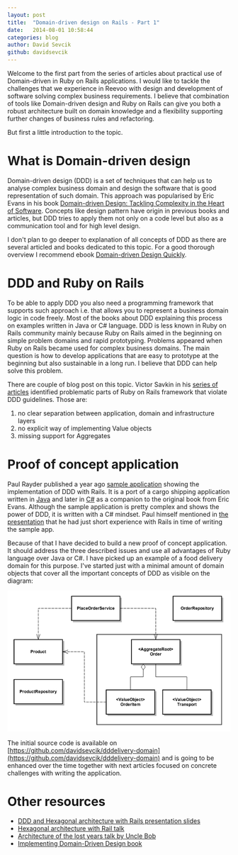 ```yaml
---
layout: post
title:  "Domain-driven design on Rails - Part 1"
date:   2014-08-01 10:58:44
categories: blog
author: David Sevcik
github: davidsevcik
---
```



Welcome to the first part from the series of articles about practical use of Domain-driven in Ruby on Rails applications. I would like to tackle the challenges that we experience in Reevoo with design and development of software solving complex business requirements. I believe that combination of tools like Domain-driven design and Ruby on Rails can give you both a robust architecture built on domain knowledge and a flexibility supporting further changes of business rules and refactoring.

But first a little introduction to the topic.


# What is Domain-driven design

Domain-driven design (DDD) is a set of techniques that can help us to analyse complex business domain and design the software that is good representation of such domain. This approach was popularised by Eric Evans in his book [Domain-driven Design: Tackling Complexity in the Heart of Software](http://www.amazon.co.uk/Domain-driven-Design-Tackling-Complexity-Software/dp/0321125215/ref=pd_bxgy_b_img_y). Concepts like design pattern have origin in previous books and articles, but DDD tries to apply them not only on a code level but also as a communication tool and for high level design.

I don't plan to go deeper to explanation of all concepts of DDD as there are several articled and books dedicated to this topic. For a good thorough overview I recommend ebook [Domain-driven Design Quickly](http://www.infoq.com/minibooks/domain-driven-design-quickly). 


# DDD and Ruby on Rails

To be able to apply DDD you also need a programming framework that supports such approach i.e. that allows you to represent  a business domain logic in code freely. Most of the books about DDD explaining this process on examples written in Java or C# language. DDD is less known in Ruby on Rails community mainly because Ruby on Rails aimed in the beginning on simple problem domains and rapid prototyping.  Problems appeared when Ruby on Rails became used for complex business domains. The main question is how to develop applications that are easy to prototype at the beginning but also sustainable in a long run. I believe that DDD can help solve this problem.

There are couple of blog post on this topic. Victor Savkin in his [series of articles](http://victorsavkin.com/ddd) identified problematic parts of Ruby on Rails framework that violate DDD guidelines. Those are:

1. no clear separation between application, domain and infrastructure layers
2. no explicit way of implementing Value objects
3. missing support for Aggregates


# Proof of concept application

Paul Rayder published a year ago [sample application](https://github.com/paulrayner/ddd_sample_app_ruby) showing the implementation of DDD with Rails. It is a port of a cargo shipping application written in [Java](https://github.com/patrikfr/dddsample) and later in [C#](https://github.com/SzymonPobiega/DDDSample.Net) as a companion to the original book from Eric Evans. Although the sample application is pretty complex and shows the power of DDD, it is written with a C# mindset. Paul himself mentioned in [the presentation](http://skillsmatter.com/podcast/design-architecture/paul-rayner/mh-7679) that he had just short experience with Rails in time of writing the sample app.

Because of that I have decided to build a new proof of concept application. It should address the three  described issues and use all advantages of Ruby language over Java or C#. I have picked up an example of a food delivery domain for this purpose. I've started just with a minimal amount of domain objects that cover all the important concepts of DDD as visible on the diagram:

![Delivery service domain](/images/delivery_service_ddd.png)

The initial source code is available on [https://github.com/davidsevcik/dddelivery-domain](https://github.com/davidsevcik/dddelivery-domain) and is going to be enhanced over the time together with next articles focused on concrete challenges with writing the application.



# Other resources

* [DDD and Hexagonal architecture with Rails presentation slides](http://www.slideshare.net/dwhelan/domain-driven-design-and-hexagonal-srchitecture-with-rails)
* [Hexagonal architecture with Rail talk](https://skillsmatter.com/skillscasts/3409-hexagonal-rails)
* [Architecture of the lost years talk by Uncle Bob](http://confreaks.com/videos/759-rubymidwest2011-keynote-architecture-the-lost-years)
* [Implementing Domain-Driven Design book](http://www.amazon.co.uk/Implementing-Domain-Driven-Design-Vaughn-Vernon/dp/0321834577/ref=pd_sim_b_1?ie=UTF8&refRID=19GPGRHEXPFM92A015P8)
